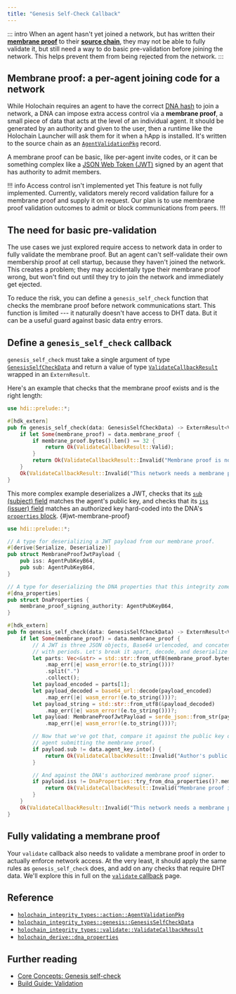 ```yaml
---
title: "Genesis Self-Check Callback"
---
```


::: intro
When an agent hasn't yet joined a network, but has written their [**membrane proof**](/concepts/3_source_chain/#source-chain-your-own-data-store) to their [**source chain**](/concepts/3_source_chain/), they may not be able to fully validate it, but still need a way to do basic pre-validation before joining the network. This helps prevent them from being rejected from the network.
:::

## Membrane proof: a per-agent joining code for a network

While Holochain requires an agent to have the correct [DNA hash](/build/dnas/#dnas-the-rules-of-the-game-for-a-network) to join a network, a DNA can impose extra access control via a **membrane proof**, a small piece of data that acts at the level of an individual agent. It should be generated by an authority and given to the user, then a runtime like the Holochain Launcher will ask them for it when a hApp is installed. It's written to the source chain as an [`AgentValidationPkg`](https://docs.rs/holochain_integrity_types/latest/holochain_integrity_types/action/enum.Action.html#variant.AgentValidationPkg) record.

A membrane proof can be basic, like per-agent invite codes, or it can be something complex like a [JSON Web Token (JWT)](https://jwt.io/) signed by an agent that has authority to admit members.

!!! info Access control isn't implemented yet
This feature is not fully implemented. Currently, validators merely record validation failure for a membrane proof and supply it on request. Our plan is to use membrane proof validation outcomes to admit or block communications from peers.
!!!

## The need for basic pre-validation

The use cases we just explored require access to network data in order to fully validate the membrane proof. But an agent can't self-validate their own membership proof at cell startup, because they haven't joined the network. This creates a problem; they may accidentally type their membrane proof wrong, but won't find out until they try to join the network and immediately get ejected.

To reduce the risk, you can define a `genesis_self_check` function that checks the membrane proof before network communications start. This function is limited --- it naturally doesn't have access to DHT data. But it can be a useful guard against basic data entry errors.

## Define a `genesis_self_check` callback

`genesis_self_check` must take a single argument of type [`GenesisSelfCheckData`](https://docs.rs/hdi/latest/hdi/prelude/type.GenesisSelfCheckData.html) and return a value of type [`ValidateCallbackResult`](https://docs.rs/hdi/latest/hdi/prelude/enum.ValidateCallbackResult.html) wrapped in an `ExternResult`.

Here's an example that checks that the membrane proof exists and is the right length:

```rust
use hdi::prelude::*;

#[hdk_extern]
pub fn genesis_self_check(data: GenesisSelfCheckData) -> ExternResult<ValidateCallbackResult> {
    if let Some(membrane_proof) = data.membrane_proof {
        if membrane_proof.bytes().len() == 32 {
            return Ok(ValidateCallbackResult::Valid);
        }
        return Ok(ValidateCallbackResult::Invalid("Membrane proof is not the right length. Please check it and enter it again.".into()));
    }
    Ok(ValidateCallbackResult::Invalid("This network needs a membrane proof to join.".into()))
}
```

This more complex example deserializes a JWT, checks that its [`sub` (subject) field](https://datatracker.ietf.org/doc/html/rfc7519#section-4.1.2) matches the agent's public key, and checks that its [`iss` (issuer) field](https://datatracker.ietf.org/doc/html/rfc7519#section-4.1.1) matches an authorized key hard-coded into the DNA's [`properties` block](/build/dnas/#properties). {#jwt-membrane-proof}

```rust
use hdi::prelude::*;

// A type for deserializing a JWT payload from our membrane proof.
#[derive(Serialize, Deserialize)]
pub struct MembraneProofJwtPayload {
    pub iss: AgentPubKeyB64,
    pub sub: AgentPubKeyB64,
}

// A type for deserializing the DNA properties that this integrity zome needs.
#[dna_properties]
pub struct DnaProperties {
    membrane_proof_signing_authority: AgentPubKeyB64,
}

#[hdk_extern]
pub fn genesis_self_check(data: GenesisSelfCheckData) -> ExternResult<ValidateCallbackResult> {
    if let Some(membrane_proof) = data.membrane_proof {
        // A JWT is three JSON objects, Base64 urlencoded, and concatenated
        // with periods. Let's break it apart, decode, and deserialize it.
        let parts: Vec<&str> = std::str::from_utf8(membrane_proof.bytes())
            .map_err(|e| wasm_error!(e.to_string()))?
            .split(".")
            .collect();
        let payload_encoded = parts[1];
        let payload_decoded = base64_url::decode(payload_encoded)
            .map_err(|e| wasm_error!(e.to_string()))?;
        let payload_string = std::str::from_utf8(&payload_decoded)
            .map_err(|e| wasm_error!(e.to_string()))?;
        let payload: MembraneProofJwtPayload = serde_json::from_str(payload_string)
            .map_err(|e| wasm_error!(e.to_string()))?;

        // Now that we've got that, compare it against the public key of the
        // agent submitting the membrane proof.
        if payload.sub != data.agent_key.into() {
            return Ok(ValidateCallbackResult::Invalid("Author's public key doesn't match membrane proof".into()));
        }

        // And against the DNA's authorized membrane proof signer.
        if payload.iss != DnaProperties::try_from_dna_properties()?.membrane_proof_signing_authority {
            return Ok(ValidateCallbackResult::Invalid("Membrane proof issuer is unrecognized".into()));
        }
    }
    Ok(ValidateCallbackResult::Invalid("This network needs a membrane proof to join.".into()))
}
```

## Fully validating a membrane proof

Your `validate` callback also needs to validate a membrane proof in order to actually enforce network access. At the very least, it should apply the same rules as `genesis_self_check` does, and add on any checks that require DHT data. We'll explore this in full on the [`validate` callback](/build/validate-callback/#validate-agent-joining) page.

## Reference

* [`holochain_integrity_types::action::AgentValidationPkg`](https://docs.rs/holochain_integrity_types/latest/holochain_integrity_types/action/enum.Action.html#variant.AgentValidationPkg)
* [`holochain_integrity_types::genesis::GenesisSelfCheckData`](https://docs.rs/holochain_integrity_types/latest/holochain_integrity_types/genesis/type.GenesisSelfCheckData.html)
* [`holochain_integrity_types::validate::ValidateCallbackResult`](https://docs.rs/holochain_integrity_types/latest/holochain_integrity_types/genesis/type.GenesisSelfCheckData.html)
* [`holochain_derive::dna_properties`](https://docs.rs/hdk_derive/latest/hdk_derive/attr.dna_properties.html)

## Further reading

* [Core Concepts: Genesis self-check](/concepts/7_validation/#genesis-self-check)
* [Build Guide: Validation](/build/validation/)
